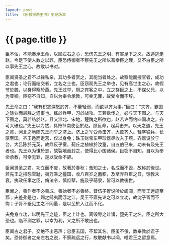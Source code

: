 ```yaml
---
layout: post
title: 《乐毅报燕王书》史记版本
---
```


{{ page.title }}
================

臣不佞，不能奉承王命，以顺左右之心，恐伤先王之明，有害足下之义，故遁逃走赵。今足下使人数之以罪，臣恐侍御者不察先王之所以畜幸臣之理，又不白臣之所以事先王之心，故敢以书对。

臣闻贤圣之君不以禄私亲，其功多者赏之，其能当者处之。故察能而授官者，成功之君也；论行而结交者，立名之士也。臣窃观先王之举也，见有高世主之心，故假节於魏，以身得察於燕。先王过举，厕之宾客之中，立之群臣之上，不谋父兄，以为亚卿。臣窃不自知，自以为奉令承教，可幸无罪，故受令而不辞。

先王命之曰：“我有积怨深怒於齐，不量轻弱，而欲以齐为事。”臣曰：“夫齐，霸国之馀业而最胜之遗事也。练於兵甲，习於战攻。王若欲伐之，必与天下图之。与天下图之，莫若结於赵。且又淮北、宋地，楚魏之所欲也，赵若许而约四国攻之，齐可大破也。”先王以为然，具符节南使臣於赵。顾反命，起兵击齐。以天之道，先王之灵，河北之地随先王而举之济上。济上之军受命击齐，大败齐人。轻卒锐兵，长驱至国。齐王遁而走莒，仅以身免；珠玉财宝车甲珍器尽收入于燕。齐器设於宁台，大吕陈於元英，故鼎反乎室，蓟丘之植植於汶篁，自五伯已来，功未有及先王者也。先王以为慊於志，故裂地而封之，使得比小国诸侯。臣窃不自知，自以为奉命承教，可幸无罪，是以受命不辞。

臣闻贤圣之君，功立而不废，故著於春秋；蚤知之士，名成而不毁，故称於後世。若先王之报怨雪耻，夷万乘之彊国，收八百岁之蓄积，及至弃群臣之日，馀教未衰，执政任事之臣，脩法令，慎庶孽，施及乎萌隶，皆可以教後世。

臣闻之，善作者不必善成，善始者不必善终。昔伍子胥说听於阖闾，而吴王远迹至郢；夫差弗是也，赐之鸱夷而浮之江。吴王不寤先论之可以立功，故沈子胥而不悔；子胥不蚤见主之不同量，是以至於入江而不化。

夫免身立功，以明先王之迹，臣之上计也。离毁辱之诽谤，堕先王之名，臣之所大恐也。临不测之罪，以幸为利，义之所不敢出也。

臣闻古之君子，交绝不出恶声；忠臣去国，不絜其名。臣虽不佞，数奉教於君子矣。恐侍御者之亲左右之说，不察疏远之行，故敢献书以闻，唯君王之留意焉。
